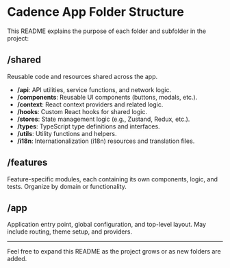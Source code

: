 # Cadence App Folder Structure

This README explains the purpose of each folder and subfolder in the project:

## /shared
Reusable code and resources shared across the app.

- **/api**: API utilities, service functions, and network logic.
- **/components**: Reusable UI components (buttons, modals, etc.).
- **/context**: React context providers and related logic.
- **/hooks**: Custom React hooks for shared logic.
- **/stores**: State management logic (e.g., Zustand, Redux, etc.).
- **/types**: TypeScript type definitions and interfaces.
- **/utils**: Utility functions and helpers.
- **/i18n**: Internationalization (i18n) resources and translation files.

## /features
Feature-specific modules, each containing its own components, logic, and tests. Organize by domain or functionality.

## /app
Application entry point, global configuration, and top-level layout. May include routing, theme setup, and providers.

---

Feel free to expand this README as the project grows or as new folders are added.
